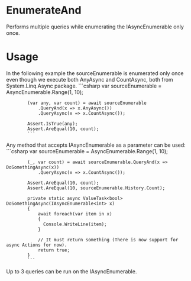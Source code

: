 # EnumerateAnd

Performs multiple queries while enumerating the IAsyncEnumerable only once.

# Usage
In the following example the sourceEnumerable is enumerated only once even though we execute both AnyAsync and CountAsync, both from System.Linq.Async package.
            ```csharp
            var sourceEnumerable = AsyncEnumerable.Range(1, 10);

            (var any, var count) = await sourceEnumerable
                .QueryAnd(x => x.AnyAsync())
                .QueryAsync(x => x.CountAsync());

            Assert.IsTrue(any);
            Assert.AreEqual(10, count);
            ```
Any method that accepts IAsyncEnumerable as a parameter can be used:
            ```csharp
            var sourceEnumerable = AsyncEnumerable.Range(1, 10);

            (_, var count) = await sourceEnumerable.QueryAnd(x => DoSomethingAsync(x))
                .QueryAsync(x => x.CountAsync());

            Assert.AreEqual(10, count);
            Assert.AreEqual(10, sourceEnumerable.History.Count);

            private static async ValueTask<bool> DoSomethingAsync(IAsyncEnumerable<int> x)
            {
                await foreach(var item in x)
                {
                  Console.WriteLine(item);
                }
  
                // It must return something (There is now support for async Actions for now).
                return true;
            }
            ```
            
Up to 3 queries can be run on the IAsyncEnumerable.
